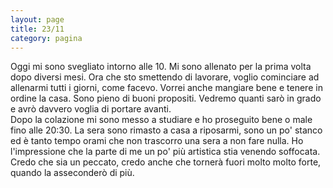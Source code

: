 ```yaml
--- 
layout: page
title: 23/11
category: pagina
---
```


Oggi mi sono svegliato intorno alle 10. Mi sono allenato per la prima volta dopo
diversi mesi. Ora che sto smettendo di lavorare, voglio cominciare ad allenarmi
tutti i giorni, come facevo. Vorrei anche mangiare bene e tenere in ordine la
casa. Sono pieno di buoni propositi. Vedremo quanti sarò in grado e avrò davvero
voglia di portare avanti.  
Dopo la colazione mi sono messo a studiare e ho proseguito bene o male fino alle
20:30. La sera sono rimasto a casa a riposarmi, sono un po' stanco ed è tanto
tempo orami che non trascorro una sera a non fare nulla. Ho l'impressione che la
parte di me un po' più artistica stia venendo soffocata. Credo che sia un
peccato, credo anche che tornerà fuori molto molto forte, quando la asseconderò
di più.
